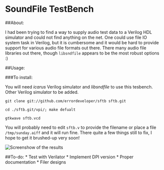 SoundFile TestBench
===================

##About:

I had been trying to find a way to supply audio test data
to a Verilog HDL simulator and could not find anything on
the net. One could use file IO system task in Verilog, but
it is cumbersome and it would be hard to provide support
for various audio file formats out there. There many audio
file libraries out there, though `libsndfile` appears to
be the most robust options :)

##Usage:

###To install:

You will need _icarus_ Verilog simulator and _libsndfile_
to use this tesbench. Other Verilog simulator to be added.

`git clone git://github.com/errordeveloper/sftb sftb.git`

`cd ./sftb.git/vpi/; make defualt`

`gtkwave sftb.vcd`

You will probably need to edit `sftb.v` to provide the
filename or place a file `/tmp/sunday.aiff` and it will
run fine. There quite a few things still to fix, I hope
to get it brushed-up very soon!

![_Screenshow of the results_][1]

[1]: http://i.stack.imgur.com/ICSz2.png "Sunday Morning"


##To-do:
	* Test with Verilator
	* Implement DPI version
	* Proper documentation
	* Filer designs
